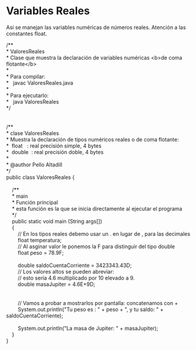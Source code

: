<h1>
	Variables Reales</h1>
<p>
	As&iacute; se manejan las variables num&eacute;ricas de n&uacute;meros reales. Atenci&oacute;n a las constantes float.</p>
<p>
	/**<br />
	* ValoresReales<br />
	* Clase que muestra la declaraci&oacute;n de variables num&eacute;ricas &lt;b&gt;de coma flotante&lt;/b&gt;<br />
	*<br />
	* Para compilar:<br />
	*&nbsp;&nbsp; javac ValoresReales.java<br />
	*<br />
	* Para ejecutarlo:<br />
	*&nbsp;&nbsp; java ValoresReales<br />
	*/<br />
	&nbsp;<br />
	&nbsp;<br />
	/**<br />
	* clase ValoresReales<br />
	* Muestra la declaraci&oacute;n de tipos num&eacute;ricos reales o de coma flotante:<br />
	*&nbsp; float&nbsp;&nbsp; : real precisi&oacute;n simple, 4 bytes<br />
	*&nbsp; double&nbsp; : real precisi&oacute;n doble, 4 bytes<br />
	*<br />
	* @author Pello Altadill<br />
	*/<br />
	public class ValoresReales {<br />
	&nbsp;&nbsp; &nbsp;<br />
	&nbsp;&nbsp; &nbsp;/**<br />
	&nbsp;&nbsp; &nbsp;* main<br />
	&nbsp;&nbsp; &nbsp;* Funci&oacute;n principal<br />
	&nbsp;&nbsp; &nbsp;* esta funci&oacute;n es la que se inicia directamente al ejecutar el programa<br />
	&nbsp;&nbsp; &nbsp;*/<br />
	&nbsp;&nbsp; &nbsp;public static void main (String args[])<br />
	&nbsp;&nbsp; &nbsp;{<br />
	&nbsp;&nbsp; &nbsp;&nbsp;&nbsp; &nbsp;// En los tipos reales debemo usar un . en lugar de , para las decimales<br />
	&nbsp;&nbsp; &nbsp;&nbsp;&nbsp; &nbsp;float temperatura;<br />
	&nbsp;&nbsp; &nbsp;&nbsp;&nbsp; &nbsp;// Al asginar valor le ponemos la F para distinguir del tipo double<br />
	&nbsp;&nbsp; &nbsp;&nbsp;&nbsp; &nbsp;float peso = 78.9F;<br />
	&nbsp;<br />
	&nbsp;&nbsp; &nbsp;&nbsp;&nbsp; &nbsp;double saldoCuentaCorriente = 3423343.43D;<br />
	&nbsp;&nbsp; &nbsp;&nbsp;&nbsp; &nbsp;// Los valores altos se pueden abreviar:<br />
	&nbsp;&nbsp; &nbsp;&nbsp;&nbsp; &nbsp;// esto ser&iacute;a 4.6 multiplicado por 10 elevado a 9.<br />
	&nbsp;&nbsp; &nbsp;&nbsp;&nbsp; &nbsp;double masaJupiter = 4.6E+9D;<br />
	&nbsp;&nbsp; &nbsp;&nbsp;&nbsp; &nbsp;<br />
	&nbsp;&nbsp; &nbsp;&nbsp;&nbsp; &nbsp;<br />
	&nbsp;&nbsp; &nbsp;&nbsp;&nbsp; &nbsp;// Vamos a probar a mostrarlos por pantalla: concatenamos con +<br />
	&nbsp;&nbsp; &nbsp;&nbsp;&nbsp; &nbsp;System.out.println(&quot;Tu peso es : &quot; + peso + &quot;, y tu saldo: &quot; + saldoCuentaCorriente);<br />
	&nbsp;<br />
	&nbsp;&nbsp; &nbsp;&nbsp;&nbsp; &nbsp;System.out.println(&quot;La masa de Jupiter: &quot; + masaJupiter);<br />
	&nbsp;&nbsp; &nbsp;}<br />
	}</p>
